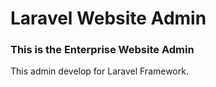 # Laravel Website Admin
### This is the Enterprise Website Admin

This admin develop for Laravel Framework. 

